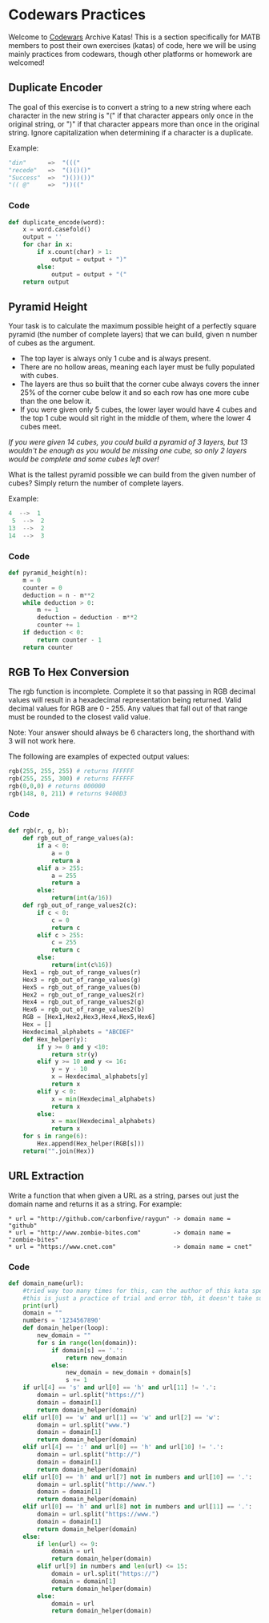 # Codewars Practices

Welcome to [Codewars](https://www.codewars.com/) Archive Katas! This is a section specifically for MATB members to post their own exercises (katas) of code, here we will be using mainly practices from codewars, though other platforms or homework are welcomed!

## Duplicate Encoder

The goal of this exercise is to convert a string to a new string where each character in the new string is "(" if that character appears only once in the original string, or ")" if that character appears more than once in the original string. Ignore capitalization when determining if a character is a duplicate.

Example:

```python
"din"      =>  "((("
"recede"   =>  "()()()"
"Success"  =>  ")())())"
"(( @"     =>  "))(("
```

### Code

```python
def duplicate_encode(word):
    x = word.casefold()
    output = ''
    for char in x:
        if x.count(char) > 1:
            output = output + ")"
        else:
            output = output + "("
    return output
```
## Pyramid Height 

Your task is to calculate the maximum possible height of a perfectly square pyramid (the number of complete layers) that we can build, given n number of cubes as the argument.

- The top layer is always only 1 cube and is always present.
- There are no hollow areas, meaning each layer must be fully populated with cubes.
- The layers are thus so built that the corner cube always covers the inner 25% of the corner cube below it and so each row has one more cube than the one below it.
- If you were given only 5 cubes, the lower layer would have 4 cubes and the top 1 cube would sit right in the middle of them, where the lower 4 cubes meet.

*If you were given 14 cubes, you could build a pyramid of 3 layers, but 13 wouldn't be enough as you would be missing one cube, so only 2 layers would be complete and some cubes left over!*

What is the tallest pyramid possible we can build from the given number of cubes? Simply return the number of complete layers.

Example:

```python
4  -->  1
 5  -->  2
13  -->  2
14  -->  3
```

### Code

```python
def pyramid_height(n):
    m = 0
    counter = 0
    deduction = n - m**2
    while deduction > 0:
        m += 1
        deduction = deduction - m**2
        counter += 1
    if deduction < 0:
        return counter - 1
    return counter
```

## RGB To Hex Conversion

The rgb function is incomplete. Complete it so that passing in RGB decimal values will result in a hexadecimal representation being returned. Valid decimal values for RGB are 0 - 255. Any values that fall out of that range must be rounded to the closest valid value.

Note: Your answer should always be 6 characters long, the shorthand with 3 will not work here.

The following are examples of expected output values:

```python
rgb(255, 255, 255) # returns FFFFFF
rgb(255, 255, 300) # returns FFFFFF
rgb(0,0,0) # returns 000000
rgb(148, 0, 211) # returns 9400D3
```

### Code

```python
def rgb(r, g, b):
    def rgb_out_of_range_values(a):
        if a < 0:
            a = 0
            return a
        elif a > 255:
            a = 255
            return a
        else:
            return(int(a/16))
    def rgb_out_of_range_values2(c):
        if c < 0:
            c = 0
            return c
        elif c > 255:
            c = 255
            return c
        else:
            return(int(c%16))
    Hex1 = rgb_out_of_range_values(r)
    Hex3 = rgb_out_of_range_values(g)
    Hex5 = rgb_out_of_range_values(b)
    Hex2 = rgb_out_of_range_values2(r)
    Hex4 = rgb_out_of_range_values2(g)
    Hex6 = rgb_out_of_range_values2(b)
    RGB = [Hex1,Hex2,Hex3,Hex4,Hex5,Hex6]
    Hex = []
    Hexdecimal_alphabets = "ABCDEF"
    def Hex_helper(y):
        if y >= 0 and y <10:
            return str(y)
        elif y >= 10 and y <= 16:
            y = y - 10
            x = Hexdecimal_alphabets[y]
            return x
        elif y < 0:
            x = min(Hexdecimal_alphabets)
            return x
        else:
            x = max(Hexdecimal_alphabets)
            return x
    for s in range(6):
        Hex.append(Hex_helper(RGB[s]))
    return("".join(Hex))
```

## URL Extraction

Write a function that when given a URL as a string, parses out just the domain name and returns it as a string. For example:

```
* url = "http://github.com/carbonfive/raygun" -> domain name = "github"
* url = "http://www.zombie-bites.com"         -> domain name = "zombie-bites"
* url = "https://www.cnet.com"                -> domain name = cnet"
```

### Code

```python
def domain_name(url):
    #tried way too many times for this, can the author of this kata specify more on the test cases in the instructions section, the required 'domain' is not even a domain to begin with.
    #this is just a practice of trial and error tbh, it doesn't take subdomains into account, and i'm surprised the amount of test cases that are not included in instructions.
    print(url)
    domain = ""
    numbers = '1234567890'
    def domain_helper(loop):
        new_domain = ""
        for s in range(len(domain)):
            if domain[s] == '.':
                return new_domain
            else:
                new_domain = new_domain + domain[s]
                s += 1
    if url[4] == 's' and url[0] == 'h' and url[11] != '.':
        domain = url.split("https://")
        domain = domain[1]
        return domain_helper(domain)
    elif url[0] == 'w' and url[1] == 'w' and url[2] == 'w':
        domain = url.split("www.")
        domain = domain[1]
        return domain_helper(domain)
    elif url[4] == ':' and url[0] == 'h' and url[10] != '.':
        domain = url.split("http://")
        domain = domain[1]
        return domain_helper(domain)
    elif url[0] == 'h' and url[7] not in numbers and url[10] == '.':
        domain = url.split("http://www.")
        domain = domain[1]
        return domain_helper(domain)
    elif url[0] == 'h' and url[8] not in numbers and url[11] == '.':
        domain = url.split("https://www.")
        domain = domain[1]
        return domain_helper(domain)
    else:
        if len(url) <= 9:
            domain = url
            return domain_helper(domain)
        elif url[9] in numbers and len(url) <= 15:
            domain = url.split("https://")
            domain = domain[1]
            return domain_helper(domain)
        else:
            domain = url
            return domain_helper(domain)
```
